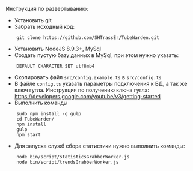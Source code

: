 Инструкция по развертыванию:

* Установить git
* Забрать исходный код:
```
    git clone https://github.com/SHTrassEr/TubeWarden.git
```
* Установить NodeJS 8.9.3+,  MySql
* Создать пустую базу данных в MySql, при этом нужно указать:
```
    DEFAULT CHARACTER SET utf8mb4 
```
* Скопировать файл `src/config.example.ts` в `src/config.ts`
* В файле `config.ts` указать параметры подключения к БД, а так же ключ гугла. Инструкция по получению ключа гугла: https://developers.google.com/youtube/v3/getting-started  
* Выполнить команды
```
    sudo npm install -g gulp
    cd TubeWarden/
    npm install
    gulp
    npm start
```
* Для запуска служб сбора статистики нужно выполнить команды:
```
    node bin/script/statisticsGrabberWorker.js
    node bin/script/trendsGrabberWorker.js
```
    
    